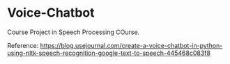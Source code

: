 # Voice-Chatbot

Course Project in Speech Processing COurse.

Reference: https://blog.usejournal.com/create-a-voice-chatbot-in-python-using-nltk-speech-recognition-google-text-to-speech-445468c083f8

